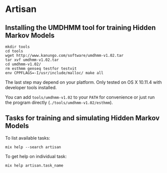 # Artisan

## Installing the UMDHMM tool for training Hidden Markov Models

    mkdir tools
    cd tools
    wget http://www.kanungo.com/software/umdhmm-v1.02.tar
    tar xvf umdhmm-v1.02.tar
    cd umdhmm-v1.02/
    rm esthmm genseq testfor testvit
    env CPPFLAGS=-I/usr/include/malloc/ make all

The last step may depend on your platform. Only tested on OS X 10.11.4 with
developer tools installed.

You can add `tools/umdhmm-v1.02` to your `PATH` for convenience or just run
the program directly (`./tools/umdhmm-v1.02/esthmm`).

## Tasks for training and simulating Hidden Markov Models

To list available tasks:

    mix help --search artisan

To get help on individual task:

    mix help artisan.task_name

